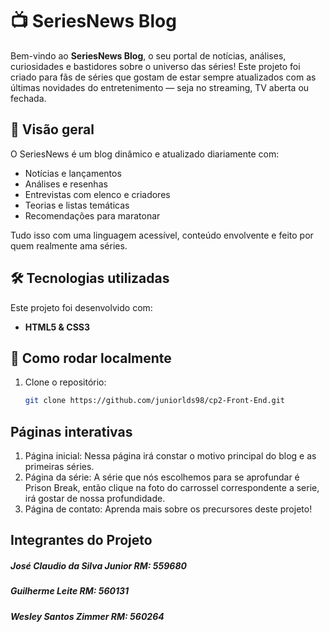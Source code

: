 # 📺 SeriesNews Blog

Bem-vindo ao **SeriesNews Blog**, o seu portal de notícias, análises, curiosidades e bastidores sobre o universo das séries! Este projeto foi criado para fãs de séries que gostam de estar sempre atualizados com as últimas novidades do entretenimento — seja no streaming, TV aberta ou fechada.

## 🌟 Visão geral

O SeriesNews é um blog dinâmico e atualizado diariamente com:

- Notícias e lançamentos
- Análises e resenhas
- Entrevistas com elenco e criadores
- Teorias e listas temáticas
- Recomendações para maratonar

Tudo isso com uma linguagem acessível, conteúdo envolvente e feito por quem realmente ama séries.

## 🛠️ Tecnologias utilizadas

Este projeto foi desenvolvido com:

- **HTML5 & CSS3**

## 🚀 Como rodar localmente

1. Clone o repositório:
   ```bash
   git clone https://github.com/juniorlds98/cp2-Front-End.git

## Páginas interativas

1. Página inicial: Nessa página irá constar o motivo principal do blog e as primeiras séries.
2. Página da série: A série que nós escolhemos para se aprofundar é Prison Break, então clique na foto do carrossel correspondente a serie, irá gostar de nossa profundidade.
3. Página de contato: Aprenda mais sobre os precursores deste projeto!
  
## Integrantes do Projeto

##### José Claudio da Silva Junior RM: 559680
##### Guilherme Leite RM: 560131
##### Wesley Santos Zimmer RM: 560264
